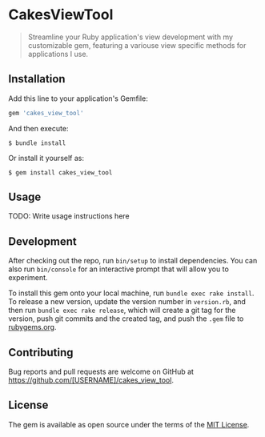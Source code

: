 # CakesViewTool

> Streamline your Ruby application's view development with my customizable gem, featuring a variouse view specific methods for applications I use.

## Installation

Add this line to your application's Gemfile:

```ruby
gem 'cakes_view_tool'
```

And then execute:

    $ bundle install

Or install it yourself as:

    $ gem install cakes_view_tool

## Usage

TODO: Write usage instructions here

## Development

After checking out the repo, run `bin/setup` to install dependencies. You can also run `bin/console` for an interactive prompt that will allow you to experiment.

To install this gem onto your local machine, run `bundle exec rake install`. To release a new version, update the version number in `version.rb`, and then run `bundle exec rake release`, which will create a git tag for the version, push git commits and the created tag, and push the `.gem` file to [rubygems.org](https://rubygems.org).

## Contributing

Bug reports and pull requests are welcome on GitHub at https://github.com/[USERNAME]/cakes_view_tool.

## License

The gem is available as open source under the terms of the [MIT License](https://opensource.org/licenses/MIT).
